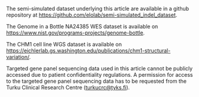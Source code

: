 The semi-simulated dataset underlying this article are available in a github repository at https://github.com/elolab/semi-simulated_indel_dataset. 

The Genome in a Bottle NA24385 WES dataset is available on https://www.nist.gov/programs-projects/genome-bottle. 

The CHM1 cell line WGS dataset is available on https://eichlerlab.gs.washington.edu/publications/chm1-structural-variation/. 

Targeted gene panel sequencing data used in this article cannot be publicly accessed due to patient confidentiality regulations. A permission for access to the targeted gene panel sequencing data has to be requested from the Turku Clinical Research Centre (turkucrc@tyks.fi).

